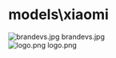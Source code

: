 <h1>models\xiaomi</h1>
<div class="container text-center">
<div class="row">
<div class="col col-lg-2 col-6">
<img src="https://media.evkx.net/multimedia/models/xiaomi/brandevs_xst.jpg" class="img-thumbnail" alt="brandevs.jpg">
brandevs.jpg
</div>
<div class="col col-lg-2 col-6">
<img src="https://media.evkx.net/multimedia/models/xiaomi/logo_xst.png" class="img-thumbnail" alt="logo.png">
logo.png
</div>
</div>
</div>
